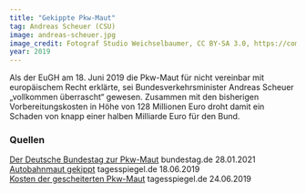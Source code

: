 ```yaml
---
title: "Gekippte Pkw-Maut"
tag: Andreas Scheuer (CSU)
image: andreas-scheuer.jpg
image_credit: Fotograf Studio Weichselbaumer, CC BY-SA 3.0, https://commons.wikimedia.org/w/index.php?curid=66015351
year: 2019
---
```


Als der EuGH am 18. Juni 2019 die Pkw-Maut für nicht vereinbar mit europäischem Recht erklärte, sei Bundesverkehrsminister
Andreas Scheuer „vollkommen überrascht“ gewesen.
Zusammen mit den bisherigen Vorbereitungskosten in Höhe von 128 Millionen Euro droht damit ein Schaden von
knapp einer halben Milliarde Euro für den Bund.

<!--more-->

### Quellen

[Der Deutsche Bundestag zur Pkw-Maut][bundestag] bundestag.de 28.01.2021  
[Autobahnmaut gekippt][tagesspiegel1] tagesspiegel.de 18.06.2019  
[Kosten der gescheiterten Pkw-Maut][tagesspiegel2] tagesspiegel.de 24.06.2019  

[bundestag]: https://www.bundestag.de/dokumente/textarchiv/2021/kw04-pa-2untersuchungsausschuss-818404
[tagesspiegel1]: https://www.tagesspiegel.de/politik/nach-urteil-des-eugh-verkehrsminister-scheuer-erklaert-pkw-maut-fuer-gescheitert/24467106.html
[tagesspiegel2]: https://www.tagesspiegel.de/politik/nach-eugh-urteil-scheitern-der-pkw-maut-kommt-bund-teuer-zu-stehen/24487616.html
